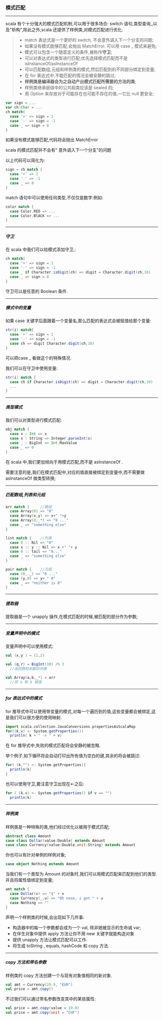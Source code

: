 ### 模式匹配

---

scala 有个十分强大的模式匹配机制,可以用于很多场合: switch 语句,类型查询,,以及"析构",除此之外,scala 还提供了样例类,对模式匹配进行优化.

> * match 表达式是一个更好的 switch, 不会意外调入下一个分支的问题;
> * 如果没有模式能够匹配,会抛出 MatchError. 可以用 case _ 模式来避免;
> * 模式可以包含一个随意定义的条件,被称作**守卫**;
> * 可以对表达式的类型进行匹配;优先选择模式匹配而不是 isInstanceOf/asInstanceOf
> * 可以匹配数组,元组和样例类的模式,然后匹配到的不同部分绑定到变量;
> * 在 for 表达式中,不能匹配的情况会被安静的跳过;
> * **样例类是编译器会为之自动产出模式匹配所需要的方法的类**;
> * 样例类继承层级中的公共超类应该是 sealed 的;
> * 用 Option 来存放对于可能存在也可能不存在的值,—它比 null 更安全;

```scala
var sign = ...
var ch:Char = ...
ch match{
  case '+' => sign = 1
  case '-' => sign = -1
  case _ => sign = 0
}
```

如果没有模式能够匹配,代码将会抛出 MatchError

scala 的模式匹配并不会有" 意外调入下一个分支"的问题

以上代码可以简化为:

```scala
sign = ch match {
  case '+' => 1
  case '-' => -1
  case _ => 0
}
```

match 语句中可以使用任何类型,不仅仅是数字:例如:

```scala
color match {
  case Color.RED => ...
  case Color.BlACK => ...
}
```

---

##### 守卫

在 scala 中我们可以给模式添加守卫,:

```scala
ch match{
  case '+' => sign = 1
  case '-' => sign = -1
  case _ if Character.isDigit(ch) => digit = Character.digit(ch,10)
  case _ => sign = 0
}
```

守卫可以是任意的 Boolean 条件.

---

##### 模式中的变量

如果 case 关键字后面跟着一个变量名,那么匹配的表达式会被赋值给那个变量:

```SCALA
str(i) match{
  case '+' => sign = 1
  case '-' => sign = -1
  case ch => digit Character.digit(ch,10)
}
```

可以把case _ 看做这个的特殊情况.

我们可以在守卫中使用变量:

```scala
str(i) match {
  case ch if Character.isDigit(ch) => digit = Character.digit(ch,10)
  ...
}
```

---

##### 类型模式

我们可以对类型进行模式匹配:

```scala
obj match {
  case x : Int => x
  case s : String => Integer.parseInt(s)
  case _ : BigInt => Int.MaxValue
  case _ => 0
}
```

在 scala 中,我们更加倾向于用模式匹配,而不是 asInstanceOf .

需要注意的是,我们在模式匹配中,对应的值直接被绑定到变量中,而不需要做 asInstanceOf 做类型转换;

---

##### 匹配数组,列表和元组

```scala
arr match {		//数组
  case Array(0) => "0"
  case Array(x,y) => x+" "+y
  case Array(0,_*) => "0 ..."
  case _ => "something else"
}
```

```scala
list match {	//列表
  case 0 :: Nil => "0"
  case x :: y :: Nil => x +" "+ y
  case 0 :: tail => "0..."
  case _ => "something else"
}
```

```scala
pair match {	//元组
  case (0, _) => "0 ..."
  case (y,0) => y+ " 0"
  case _ => "neither is 0"
}
```

---

##### 提取器

提取器是一个 unapply 操作,在模式匹配的时候,被匹配的部分作为参数;

---

##### 变量声明中的模式

变量声明中可以使用模式:

```scala
val (x,y ) = (1,2)
```

```scala
val (q,r) = BigInt(10) /% 3
  //返回商和余数的对偶
```

```scala
val Array(a,b,_*) = arr
  //将 a 和 b 赋值
```

---

##### for 表达式中的模式

for 推导式中可以使用带变量的模式,对每一个遍历到的值,这些变量都会被绑定,这是我们可以很方便的使用映射.

```scala
import scala.collection.JavaConversions.propertiesAsScalaMap
for((k,v) <- System.getProperties())
  println( k + " -> " + v)
```

在 for 推导式中,失败的模式匹配将会安静的被忽略.

举个例子,如下循环将会自动打印出所有值为空白的键,其余的将会被跳过:

```scala
for( (k,"") <- System.getProperties){
  println(k)
}
```

也可以使用守卫,要注意守卫出现在<-之后:

```scala
for ( (k,v) <- System.getProperties() if v == "")
  println(k)
```

---

##### 样例类

样例类是一种特殊的类,他们经过优化以被用于模式匹配;

``````scala
abstract class Amount 
case class Dollar(value:Double) extends Amount
case class Currency(value:Double,unit:String) extends Amount
``````

你也可以有针对单例的样例对象;

```scala
case object Nothing extends Amount
```

当我们有一个类型为 Amount 的对象时,我们可以用模式匹配来匹配到他们的类型.并且将属性值绑定到变量;

```scala
amt match {
  case Dollar(v) => "$" + v
  case Currency(_,u) => "Oh nose, i got " + u
  case Nothing => ""
}
```

声明一个样例类的时候,会出现如下几件事:

* 构造器中的每一个参数都会成为一个 val, 除非她被显示的生命诚 var;
* 在伴生对象中提供 apply 方法让你不用 new 关键字就能构造对象
* 提供 unapply 方法让模式匹配可以工作.
* 将生成 toString , equals, hashCode 和 copy 方法.

---

##### copy 方法和带名参数

样例类的 copy 方法创建一个与现有对象值相同的新对象.

```scala
val amt = Currency(29.9, "EUR")
val price = amt.copy()
```

不过我们可以通过带名参数改变其中的某些属性:

```scala
val price = amt.copy(value = 19.0)
val price = amt.copy(unit = "CHF")
```

